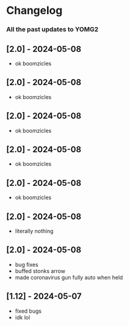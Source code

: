 # Changelog

### All the past updates to YOMG2


## [2.0] - 2024-05-08
- ok boomzicles


## [2.0] - 2024-05-08
- ok boomzicles


## [2.0] - 2024-05-08
- ok boomzicles


## [2.0] - 2024-05-08
- ok boomzicles


## [2.0] - 2024-05-08
- ok boomzicles


## [2.0] - 2024-05-08
- literally nothing


## [2.0] - 2024-05-08

- bug fixes
- buffed stonks arrow
- made coronavirus gun fully auto when held

## [1.12] - 2024-05-07

- fixed bugs
- idk lol
